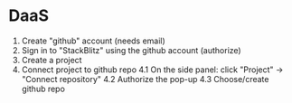 # DaaS

1. Create "github" account (needs email)
2. Sign in to "StackBlitz" using the github account (authorize)
3. Create a project
4. Connect project to github repo
4.1 On the side panel: click "Project" -> "Connect repository"
4.2 Authorize the pop-up
4.3 Choose/create github repo
